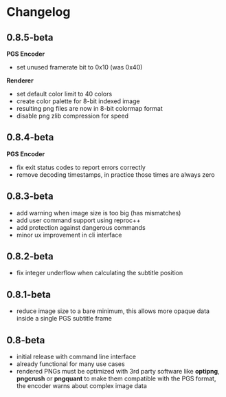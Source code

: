 # Changelog

## 0.8.5-beta

**PGS Encoder**
- set unused framerate bit to 0x10 (was 0x40)

**Renderer**
- set default color limit to 40 colors
- create color palette for 8-bit indexed image
- resulting png files are now in 8-bit colormap format
- disable png zlib compression for speed

## 0.8.4-beta

**PGS Encoder**
 - fix exit status codes to report errors correctly
 - remove decoding timestamps, in practice those times are always zero

## 0.8.3-beta

 - add warning when image size is too big (has mismatches)
 - add user command support using reproc++
 - add protection against dangerous commands
 - minor ux improvement in cli interface

## 0.8.2-beta

 - fix integer underflow when calculating the subtitle position

## 0.8.1-beta

 - reduce image size to a bare minimum, this allows more
   opaque data inside a single PGS subtitle frame

## 0.8-beta

 - initial release with command line interface
 - already functional for many use cases
 - rendered PNGs must be optimized with 3rd party software
   like **optipng**, **pngcrush** or **pngquant** to make
   them compatible with the PGS format, the encoder warns
   about complex image data
